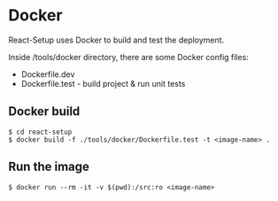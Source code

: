 # Docker

React-Setup uses Docker to build and test the deployment.

Inside /tools/docker directory, there are some Docker config files:

* Dockerfile.dev
* Dockerfile.test - build project & run unit tests

## Docker build

```
$ cd react-setup
$ docker build -f ./tools/docker/Dockerfile.test -t <image-name> .
```

## Run the image

```
$ docker run --rm -it -v $(pwd):/src:ro <image-name>
```
